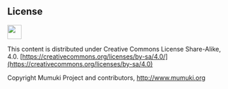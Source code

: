 ## License
<img src="https://upload.wikimedia.org/wikipedia/commons/thumb/c/ce/Cc-by-nc-sa_euro_icon.svg/1024px-Cc-by-nc-sa_euro_icon.svg.png" height="32px">

This content is distributed under Creative Commons License Share-Alike, 4.0. [https://creativecommons.org/licenses/by-sa/4.0/](https://creativecommons.org/licenses/by-sa/4.0)

Copyright Mumuki Project and contributors, http://www.mumuki.org
